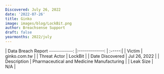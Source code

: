 ```yaml
---
Discovered: July 26, 2022
date: '2022-07-26'
title: Ginko
image: images/blog/LockBit.png
author: Breachsense Support
draft: false
yearmonths: 2022/july
---
```



| Data Breach Report
------------:     |:-------------:    | :-----:|
| Victim      | ginko.com.tw      | 
| Threat Actor      | LockBit      | 
| Date Discovered      | Jul 26, 2022      | 
| Description      | Pharmaceutical and Medicine Manufacturing      | 
| Leak Size      | N/A      | 

